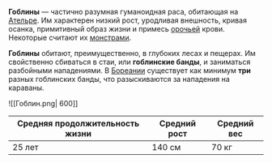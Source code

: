 **Гоблины** — частично разумная гуманоидная раса, обитающая на [Ательре](Ательра). Им характерен низкий рост, уродливая внешность, кривая осанка, примитивный образ жизни и примесь [орочьей](Орки) крови. Некоторые считают их [монстрами](Монстры).

**Гоблины** обитают, преимущественно, в глубоких лесах и пещерах. Им свойственно сбиваться в стаи, или **гоблинские банды**, и заниматься разбойными нападениями. В [Бореании](Бореания) существует как минимум **три** разных гоблинских банды, что разыскиваются за нападения на караваны.

![[Гоблин.png| 600]]


| Средняя продолжительность жизни | Средний рост | Средний вес |
| ------------------------------- | ------------ | ----------- |
| 25 лет                          | 140 см       | 70 кг       |
